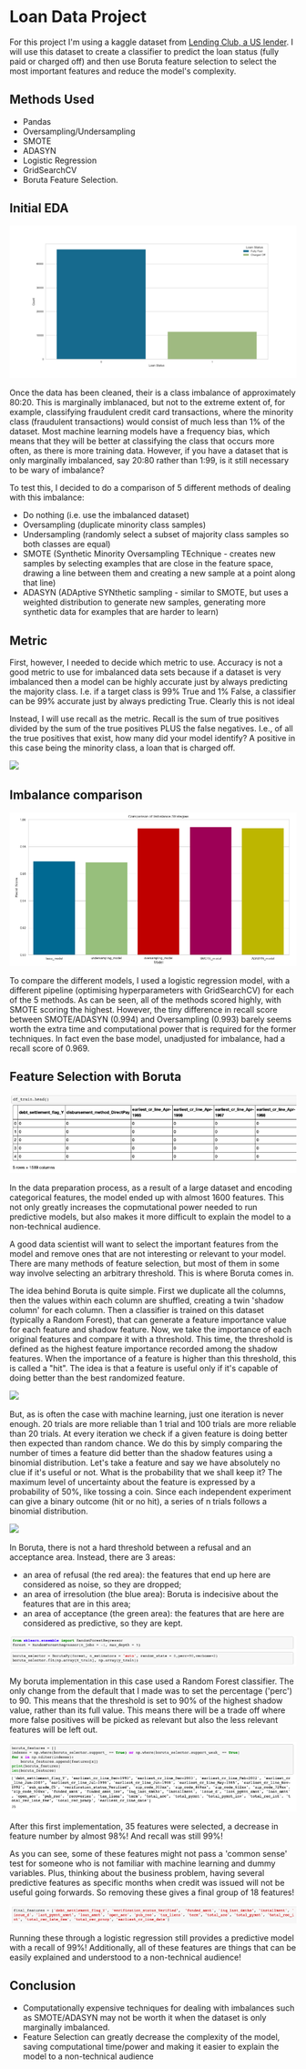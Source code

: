 # Loan Data Project

For this project I'm using a kaggle dataset from [Lending Club, a US lender](https://www.kaggle.com/wendykan/lending-club-loan-data). I will use this dataset to create a classifier to predict the loan status (fully paid or charged off) and then use Boruta feature selection to select the most important features and reduce the model's complexity.

## Methods Used
- Pandas
- Oversampling/Undersampling
- SMOTE
- ADASYN
- Logistic Regression
- GridSearchCV
- Boruta Feature Selection. 

## Initial EDA

<p align="left">
  <img src="https://github.com/joekryan/loan_data_project/blob/master/images/loan_status.png">
</p>

Once the data has been cleaned, their is a class imbalance of approximately 80:20. This is marginally imblanaced, but not to the extreme extent of, for example, classifying fraudulent credit card transactions, where the minority class (fraudulent transactions) would consist of much less than 1% of the dataset. Most machine learning models have a frequency bias, which means that they will be better at classifying the class that occurs more often, as there is more training data. However, if you have a dataset that is only marginally imbalanced, say 20:80 rather than 1:99, is it still necessary to be wary of imbalance?

To test this, I decided to do a comparison of 5 different methods of dealing with this imbalance:

- Do nothing (i.e. use the imbalanced dataset)
- Oversampling (duplicate minority class samples)
- Undersampling (randomly select a subset of majority class samples so both classes are equal)
- SMOTE (Synthetic Minority Oversampling TEchnique - creates new samples by selecting examples that are close in the feature space, drawing a line between them and creating a new sample at a point along that line)
- ADASYN (ADAptive SYNthetic sampling - similar to SMOTE, but uses a weighted distribution to generate new samples, generating more synthetic data for examples that are harder to learn)

## Metric

First, however, I needed to decide which metric to use. Accuracy is not a good metric to use for imbalanced data sets because if a dataset is very imbalanced then a model can be highly accurate just by always predicting the majority class. I.e. if a target class is 99% True and 1% False, a classifier can be 99% accurate just by always predicting True. Clearly this is not ideal

Instead, I will use recall as the metric. Recall is the sum of true positives divided by the sum of the true positives PLUS the false negatives. I.e., of all the true positives that exist, how many did your model identify? A positive in this case being the minority class, a loan that is charged off.

<p align="left">
  <img src="https://miro.medium.com/max/700/1*1f0Rw_N_1Dp3aZwPyGUNpA.png">
</p>

## Imbalance comparison

<p align="left">
  <img src="https://github.com/joekryan/loan_data_project/blob/master/images/imbalance.png">
</p>

To compare the different models, I used a logistic regression model, with a different pipeline (optimising hyperparameters with GridSearchCV) for each of the 5 methods. As can be seen, all of the methods scored highly, with SMOTE scoring the highest. However, the tiny difference in recall score between SMOTE/ADASYN (0.994) and Oversampling (0.993) barely seems worth the extra time and computational power that is required for the former techniques. In fact even the base model, unadjusted for imbalance, had a recall score of 0.969.

## Feature Selection with Boruta

<p align="left">
  <img src="https://github.com/joekryan/loan_data_project/blob/master/images/features.png">
</p>

In the data preparation process, as a result of a large dataset and encoding categorical features, the model ended up with almost 1600 features. This not only greatly increases the copmutational power needed to run predictive models, but also makes it more difficult to explain the model to a non-technical audience. 

A good data scientist will want to select the important features from the model and remove ones that are not interesting or relevant to your model. There are many methods of feature selection, but most of them in some way involve selecting an arbitrary threshold. This is where Boruta comes in. 

The idea behind Boruta is quite simple. First we duplicate all the columns, then the values within each column are shuffled, creating a twin 'shadow column' for each column. Then a classifier is trained on this dataset (typically a Random Forest), that can generate a feature importance value for each feature and shadow feature. Now, we take the importance of each original features and compare it with a threshold. This time, the threshold is defined as the highest feature importance recorded among the shadow features. When the importance of a feature is higher than this threshold, this is called a "hit". The idea is that a feature is useful only if it's capable of doing better than the best randomized feature.


<p align="left">
  <img src="https://cdn-images-1.medium.com/max/800/1*xYjfAdGeoOOQNVkPvZvbvw.png">
</p>

But, as is often the case with machine learning, just one iteration is never enough. 20 trials are more reliable than 1 trial and 100 trials are more reliable than 20 trials. At every iteration we check if a given feature is doing better then expected than random chance. We do this by simply comparing the number of times a feature did better than the shadow features using a binomial distribution. Let's take a feature and say we have absolutely no clue if it's useful or not. What is the probability that we shall keep it? The maximum level of uncertainty about the feature is expressed by a probability of 50%, like tossing a coin. Since each independent experiment can give a binary outcome (hit or no hit), a series of n trials follows a binomial distribution.


<p align="left">
  <img src="https://cdn-images-1.medium.com/max/800/1*XMlUyvnqFwaQA8EwFdUnOw.png">
</p>

In Boruta, there is not a hard threshold between a refusal and an acceptance area. Instead, there are 3 areas:

* an area of refusal (the red area): the features that end up here are considered as noise, so they are dropped;
* an area of irresolution (the blue area): Boruta is indecisive about the features that are in this area;
* an area of acceptance (the green area): the features that are here are considered as predictive, so they are kept.

<p align="left">
  <img src="https://github.com/joekryan/loan_data_project/blob/master/images/boruta_forest.png">
</p>

My boruta implementation in this case used a Random Forest classifier. The only change from the default that I made was to set the percentage ('perc') to 90. This means that the threshold is set to 90% of the highest shadow value, rather than its full value. This means there will be a trade off where more false positives will be picked as relevant but also the less relevant features will be left out.

<p align="left">
  <img src="https://github.com/joekryan/loan_data_project/blob/master/images/boruta_features.png">
</p>


After this first implementation, 35 features were selected, a decrease in feature number by almost 98%! And recall was still 99%!

As you can see, some of these features might not pass a 'common sense' test for someone who is not familiar with machine learning and dummy variables. Plus, thinking about the business problem, having several predictive features as specific months when credit was issued will not be useful going forwards. So removing these gives a final group of 18 features!

<p align="left">
  <img src="https://github.com/joekryan/loan_data_project/blob/master/images/final_features.png">
</p>

Running these through a logistic regression still provides a predictive model with a recall of 99%! Additionally, all of these features are things that can be easily explained and understood to a non-technical audience!

## Conclusion

* Computationally expensive techniques for dealing with imbalances such as SMOTE/ADASYN may not be worth it when the dataset is only marginally imbalanced.
* Feature Selection can greatly decrease the complexity of the model, saving computational time/power and making it easier to explain the model to a non-technical audience

